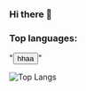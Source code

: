 ### Hi there 👋
### Top languages:
"<Button>hhaa</Button>"

![Top Langs](https://github-readme-stats.vercel.app/api/top-langs/?username=HaVanPhong&theme=radical)



                           
                           

